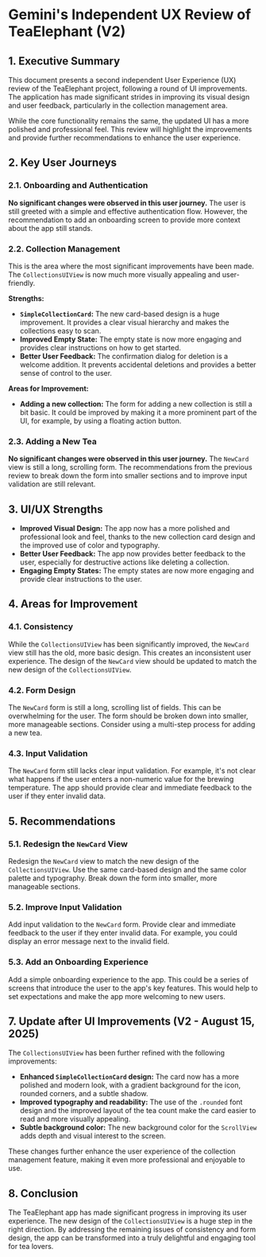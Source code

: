 # Gemini's Independent UX Review of TeaElephant (V2)

## 1. Executive Summary

This document presents a second independent User Experience (UX) review of the TeaElephant project, following a round of UI improvements. The application has made significant strides in improving its visual design and user feedback, particularly in the collection management area.

While the core functionality remains the same, the updated UI has a more polished and professional feel. This review will highlight the improvements and provide further recommendations to enhance the user experience.

## 2. Key User Journeys

### 2.1. Onboarding and Authentication

**No significant changes were observed in this user journey.** The user is still greeted with a simple and effective authentication flow. However, the recommendation to add an onboarding screen to provide more context about the app still stands.

### 2.2. Collection Management

This is the area where the most significant improvements have been made. The `CollectionsUIView` is now much more visually appealing and user-friendly.

**Strengths:**

*   **`SimpleCollectionCard`:** The new card-based design is a huge improvement. It provides a clear visual hierarchy and makes the collections easy to scan.
*   **Improved Empty State:** The empty state is now more engaging and provides clear instructions on how to get started.
*   **Better User Feedback:** The confirmation dialog for deletion is a welcome addition. It prevents accidental deletions and provides a better sense of control to the user.

**Areas for Improvement:**

*   **Adding a new collection:** The form for adding a new collection is still a bit basic. It could be improved by making it a more prominent part of the UI, for example, by using a floating action button.

### 2.3. Adding a New Tea

**No significant changes were observed in this user journey.** The `NewCard` view is still a long, scrolling form. The recommendations from the previous review to break down the form into smaller sections and to improve input validation are still relevant.

## 3. UI/UX Strengths

*   **Improved Visual Design:** The app now has a more polished and professional look and feel, thanks to the new collection card design and the improved use of color and typography.
*   **Better User Feedback:** The app now provides better feedback to the user, especially for destructive actions like deleting a collection.
*   **Engaging Empty States:** The empty states are now more engaging and provide clear instructions to the user.

## 4. Areas for Improvement

### 4.1. Consistency

While the `CollectionsUIView` has been significantly improved, the `NewCard` view still has the old, more basic design. This creates an inconsistent user experience. The design of the `NewCard` view should be updated to match the new design of the `CollectionsUIView`.

### 4.2. Form Design

The `NewCard` form is still a long, scrolling list of fields. This can be overwhelming for the user. The form should be broken down into smaller, more manageable sections. Consider using a multi-step process for adding a new tea.

### 4.3. Input Validation

The `NewCard` form still lacks clear input validation. For example, it's not clear what happens if the user enters a non-numeric value for the brewing temperature. The app should provide clear and immediate feedback to the user if they enter invalid data.

## 5. Recommendations

### 5.1. Redesign the `NewCard` View

Redesign the `NewCard` view to match the new design of the `CollectionsUIView`. Use the same card-based design and the same color palette and typography. Break down the form into smaller, more manageable sections.

### 5.2. Improve Input Validation

Add input validation to the `NewCard` form. Provide clear and immediate feedback to the user if they enter invalid data. For example, you could display an error message next to the invalid field.

### 5.3. Add an Onboarding Experience

Add a simple onboarding experience to the app. This could be a series of screens that introduce the user to the app's key features. This would help to set expectations and make the app more welcoming to new users.

## 7. Update after UI Improvements (V2 - August 15, 2025)

The `CollectionsUIView` has been further refined with the following improvements:

*   **Enhanced `SimpleCollectionCard` design:** The card now has a more polished and modern look, with a gradient background for the icon, rounded corners, and a subtle shadow.
*   **Improved typography and readability:** The use of the `.rounded` font design and the improved layout of the tea count make the card easier to read and more visually appealing.
*   **Subtle background color:** The new background color for the `ScrollView` adds depth and visual interest to the screen.

These changes further enhance the user experience of the collection management feature, making it even more professional and enjoyable to use.

## 8. Conclusion

The TeaElephant app has made significant progress in improving its user experience. The new design of the `CollectionsUIView` is a huge step in the right direction. By addressing the remaining issues of consistency and form design, the app can be transformed into a truly delightful and engaging tool for tea lovers.
